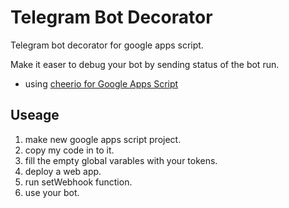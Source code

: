 # Telegram Bot Decorator

Telegram bot decorator for google apps script.

Make it easer to debug your bot by sending status of the bot run.
 - using [cheerio for Google Apps Script](https://github.com/tani/cheeriogs)

## Useage
1. make new google apps script project.
2. copy my code in to it.
3. fill the empty global varables with your tokens.
4. deploy a web app.
5. run setWebhook function.
6. use your bot.
